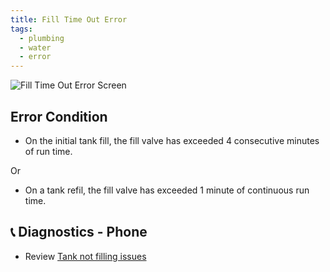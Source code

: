```yaml
---
title: Fill Time Out Error
tags:
  - plumbing
  - water
  - error
---
```

![Fill Time Out Error Screen](/images/error_fill_time.png)
## Error Condition
- On the initial tank fill, the fill valve has exceeded 4 consecutive minutes of run time.

Or

- On a tank refil, the fill valve has exceeded 1 minute of continuous run time.

## 📞 Diagnostics - Phone

- Review [Tank not filling issues](/brewing/not-filling/)


